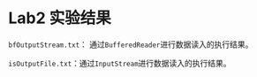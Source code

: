 # Lab2 实验结果



 `bfOutputStream.txt`： 通过`BufferedReader`进行数据读入的执行结果。

`isOutputFile.txt`：通过`InputStream`进行数据读入的执行结果。

